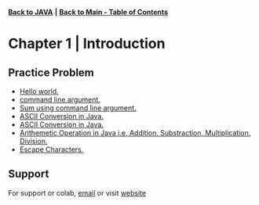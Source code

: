 [**Back to JAVA**](https://github.com/xanderbilla/LPU-Academics/tree/main/blob/CSE310/CSE310.md) **|** [**Back to Main - Table of Contents**](https://github.com/xanderbilla/LPU-Academics#readme)

# Chapter 1 | Introduction

## Practice Problem 

- [Hello world.](https://github.com/xanderbilla/LPU-Academics/blob/main/Practice/JAVA_Practice/Practice_01.java)
- [command line argument.](https://github.com/xanderbilla/LPU-Academics/blob/main/Practice/JAVA_Practice/Practice_02.java)
- [Sum using command line argument.](https://github.com/xanderbilla/LPU-Academics/blob/main/Practice/JAVA_Practice/Practice_03.java)
- [ASCII Conversion in Java.](https://github.com/xanderbilla/LPU-Academics/blob/main/Practice/JAVA_Practice/Practice_04.java)
- [ASCII Conversion in Java.](https://github.com/xanderbilla/LPU-Academics/blob/main/Practice/JAVA_Practice/Practice_05.java)
- [Arithemetic Operation in Java i.e, Addition, Substraction, Multiplication, Division.](https://github.com/xanderbilla/LPU-Academics/blob/main/Practice/JAVA_Practice/Practice_05.java)
- [Escape Characters.](https://github.com/xanderbilla/LPU-Academics/blob/main/Practice/JAVA_Practice/Practice_06.java)


## Support

For support or colab, [email](mailto:dev.xanderbilla@gmail.com) or visit [website](https://xanderbilla.com)
